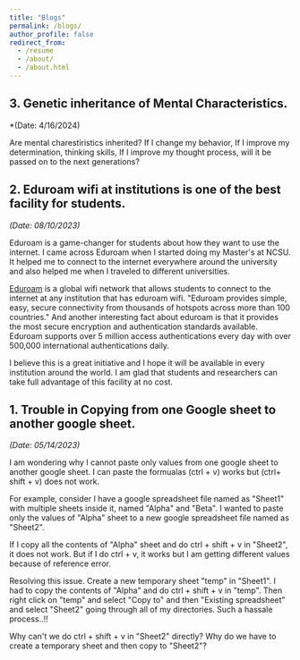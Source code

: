 ```yaml
---
title: "Blogs"
permalink: /blogs/
author_profile: false
redirect_from:
  - /resume
  - /about/
  - /about.html
---
```


## 3. Genetic inheritance of Mental Characteristics.

*(Date: 4/16/2024)

Are mental charestiristics inherited? If I change my behavior, If I improve my determination, thinking skills,  If I improve my thought process, will it be passed on to the next generations?

## 2. Eduroam wifi at institutions is one of the best facility for students.

*(Date: 08/10/2023)*

Eduroam is a game-changer for students about how they want to use the internet. I came across Eduroam when I started doing my Master's at NCSU. It helped me to connect to the internet everywhere around the university and also helped me when I traveled to different universities.

[Eduroam](https://eduroam.org) is a global wifi network that allows students to connect to the internet at any institution that has eduroam wifi. "Eduroam provides simple, easy, secure connectivity from thousands of hotspots across more than 100 countries." And another interesting fact about eduroam is that it provides the most secure encryption and authentication standards available. Eduroam supports over 5 million access authentications every day with over 500,000 international authentications daily.

I believe this is a great initiative and I hope it will be available in every institution around the world. I am glad that students and researchers can take full advantage of this facility at no cost.

## 1. Trouble in Copying from one Google sheet to another google sheet.

*(Date: 05/14/2023)*

I am wondering why I cannot paste only values from one google sheet to another google sheet. I can paste the formualas (ctrl + v) works but (ctrl+ shift + v) does not work.

For example, consider I have a google spreadsheet file named as "Sheet1" with multiple sheets inside it, named "Alpha" and "Beta". I wanted to paste only the values of "Alpha" sheet to a new google spreadsheet file named as "Sheet2".

If I copy all the contents of "Alpha" sheet and do ctrl + shift + v in "Sheet2", it does not work. But if I do ctrl + v, it works but I am getting different values because of reference error.

Resolving this issue. Create a new temporary sheet "temp" in "Sheet1". I had to copy the contents of "Alpha" and do ctrl + shift + v in "temp". Then right click on "temp" and select "Copy to" and then "Existing spreadsheet" and select "Sheet2" going through all of my directories. Such a hassale process..!!

Why can't we do ctrl + shift + v in "Sheet2" directly? Why do we have to create a temporary sheet and then copy to "Sheet2"?
